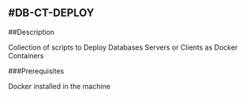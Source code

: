 #DB-CT-DEPLOY
-------------
##Description

Collection of scripts to Deploy Databases Servers or Clients as Docker Containers


###Prerequisites

Docker installed in the machine
